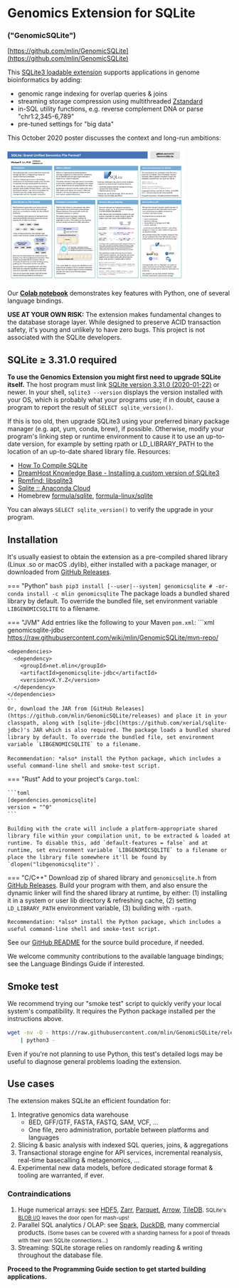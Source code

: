 # Genomics Extension for SQLite

### ("GenomicSQLite")

[https://github.com/mlin/GenomicSQLite](https://github.com/mlin/GenomicSQLite)

This [SQLite3 loadable extension](https://www.sqlite.org/loadext.html) supports applications in genome bioinformatics by adding:

* genomic range indexing for overlap queries & joins
* streaming storage compression using multithreaded [Zstandard](https://facebook.github.io/zstd/)
* in-SQL utility functions, e.g. reverse complement DNA or parse "chr1:2,345-6,789"
* pre-tuned settings for "big data"

This October 2020 poster discusses the context and long-run ambitions:

[<img src="GA4GH_8thPlenary_poster_mlin_v2.thumb.jpeg" width="400" alt="GenomicSQLite Poster"/>](GA4GH_8thPlenary_poster_mlin_v2.pdf)

Our **[Colab notebook](https://colab.research.google.com/drive/1OlHPOcRQBhDmEnS1wtOdtUGDkcD7LtKx?usp=sharing)** demonstrates key features with Python, one of several language bindings.

**USE AT YOUR OWN RISK:** The extension makes fundamental changes to the database storage layer. While designed to preserve ACID transaction safety, it's young and unlikely to have zero bugs. This project is not associated with the SQLite developers.

## SQLite &ge; 3.31.0 required

**To use the Genomics Extension you might first need to upgrade SQLite itself.** The host program must link [SQLite version 3.31.0 (2020-01-22)](https://www.sqlite.org/releaselog/3_31_0.html) or newer. In your shell, `sqlite3 --version` displays the version installed with your OS, which is probably what your programs use; if in doubt, cause a program to report the result of `SELECT sqlite_version()`.

If this is too old, then upgrade SQLite3 using your preferred binary package manager (e.g. apt, yum, conda, brew), if possible. Otherwise, modify your program's linking step or runtime environment to cause it to use an up-to-date version, for example by setting rpath or LD_LIBRARY_PATH to the location of an up-to-date shared library file. Resources:

* [How To Compile SQLite](https://www.sqlite.org/howtocompile.html)
* [DreamHost Knowledge Base - Installing a custom version of SQLite3](https://help.dreamhost.com/hc/en-us/articles/360028047592-Installing-a-custom-version-of-SQLite3)
* [Rpmfind: libsqlite3](https://rpmfind.net/linux/rpm2html/search.php?query=libsqlite3&submit=Search+...&system=&arch=)
* [Sqlite :: Anaconda Cloud](https://anaconda.org/anaconda/sqlite)
* Homebrew [formula/sqlite](https://formulae.brew.sh/formula/sqlite), [formula-linux/sqlite](https://formulae.brew.sh/formula-linux/sqlite)

You can always `SELECT sqlite_version()` to verify the upgrade in your program.

## Installation

It's usually easiest to obtain the extension as a pre-compiled shared library (Linux .so or macOS .dylib), either installed with a package manager, or downloaded from [GitHub Releases](https://github.com/mlin/GenomicSQLite/releases).

=== "Python"
    ``` bash
    pip3 install [--user|--system] genomicsqlite
    # -or-
    conda install -c mlin genomicsqlite
    ```
    The package loads a bundled shared library by default. To override the bundled file, set environment variable `LIBGENOMICSQLITE` to a filename.

=== "JVM"
    Add entries like the following to your Maven `pom.xml`:
    ```xml
    <repositories>
      <repository>
        <id>genomicsqlite-jdbc</id>
        <url>https://raw.githubusercontent.com/wiki/mlin/GenomicSQLite/mvn-repo/</url>
      </repository>
    </repositories>

    <dependencies>
      <dependency>
        <groupId>net.mlin</groupId>
        <artifactId>genomicsqlite-jdbc</artifactId>
        <version>vX.Y.Z</version>
      </dependency>
    </dependencies>
    ```
    Or, download the JAR from [GitHub Releases](https://github.com/mlin/GenomicSQLite/releases) and place it in your classpath, along with [sqlite-jdbc](https://github.com/xerial/sqlite-jdbc)'s JAR which is also required. The package loads a bundled shared library by default. To override the bundled file, set environment variable `LIBGENOMICSQLITE` to a filename.

    Recommendation: *also* install the Python package, which includes a useful command-line shell and smoke-test script.

=== "Rust"
    Add to your project's `Cargo.toml`:

    ```toml
    [dependencies.genomicsqlite]
    version = "^0"
    ```

    Building with the crate will include a platform-appropriate shared library file within your compilation unit, to be extracted & loaded at runtime. To disable this, add `default-features = false` and at runtime, set environment variable `LIBGENOMICSQLITE` to a filename or place the library file somewhere it'll be found by `dlopen("libgenomicsqlite")`.

=== "C/C++"
    Download zip of shared library and `genomicsqlite.h` from [GitHub Releases](https://github.com/mlin/GenomicSQLite/releases). Build your program with them, and also ensure the dynamic linker will find the shared library at runtime, by either: (1) installing it in a system or user lib directory & refreshing cache, (2) setting `LD_LIBRARY_PATH` environment variable, (3) building with `-rpath`.

    Recommendation: *also* install the Python package, which includes a useful command-line shell and smoke-test script.

See our [GitHub README](https://github.com/mlin/GenomicSQLite) for the source build procedure, if needed.

We welcome community contributions to the available language bindings; see the Language Bindings Guide if interested.

## Smoke test

We recommend trying our "smoke test" script to quickly verify your local system's compatibility. It requires the Python package installed per the instructions above.

```bash
wget -nv -O - https://raw.githubusercontent.com/mlin/GenomicSQLite/release/test/genomicsqlite_smoke_test.py \
    | python3 -
```

Even if you're not planning to use Python, this test's detailed logs may be useful to diagnose general problems loading the extension.

## Use cases

The extension makes SQLite an efficient foundation for:

1. Integrative genomics data warehouse
    * BED, GFF/GTF, FASTA, FASTQ, SAM, VCF, ...
    * One file, zero administration, portable between platforms and languages
2. Slicing & basic analysis with indexed SQL queries, joins, & aggregations
3. Transactional storage engine for API services, incremental reanalysis, real-time basecalling & metagenomics, ...
4. Experimental new data models, before dedicated storage format & tooling are warranted, if ever.

### Contraindications

1. Huge numerical arrays: see [HDF5](https://www.hdfgroup.org/solutions/hdf5/), [Zarr](https://zarr.readthedocs.io/en/stable/), [Parquet](https://parquet.apache.org/), [Arrow](https://arrow.apache.org/), [TileDB](https://github.com/TileDB-Inc/TileDB). <small>SQLite's [BLOB I/O](https://www.sqlite.org/c3ref/blob_open.html) leaves the door open for mash-ups!</small>
2. Parallel SQL analytics / OLAP: see [Spark](https://spark.apache.org/), [DuckDB](https://duckdb.org/), many commercial products. <small>(Some bases can be covered with a sharding harness for a pool of threads with their own SQLite connections...)</small>
3. Streaming: SQLite storage relies on randomly reading & writing throughout the database file.

**Proceed to the Programming Guide section to get started building applications.**
